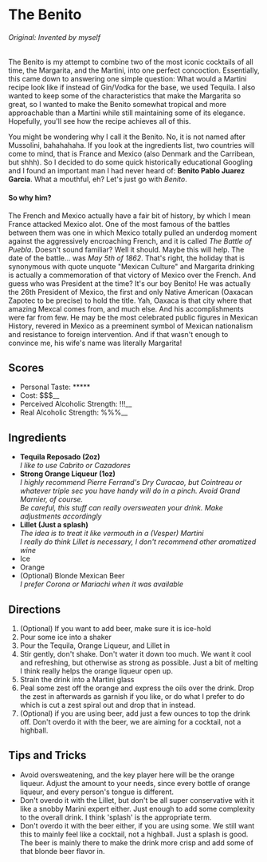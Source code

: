 # The Benito

###### Original: Invented by myself

The Benito is my attempt to combine two of the most iconic cocktails of all
time, the Margarita, and the Martini, into one perfect concoction. Essentially, 
this came down to answering one simple question: What would a Martini recipe 
look like if instead of Gin/Vodka for the base, we used Tequila. I also wanted
to keep some of the characteristics that make the Margarita so great, so I 
wanted to make the Benito somewhat tropical and more approachable than a Martini
while still maintaining some of its elegance. Hopefully, you'll see how the 
recipe achieves all of this. 

You might be wondering why I call it the Benito. 
No, it is not named after Mussolini, bahahahaha.
If you look at the ingredients list, two countries will come to mind, that
is France and Mexico (also Denmark and the Carribean, but shhh). So I decided to
do some quick historically educational Googling and I found an important man I 
had never heard of: **Benito Pablo Juarez Garcia**. What a mouthful, eh? Let's 
just go with *Benito*. 

#### So why him?

The French and Mexico actually have a fair bit of history, by which I mean 
France attacked Mexico alot. One of the most famous of the battles between them
was one in which Mexico totally pulled an underdog moment against the
aggressively encroaching French, and it is called *The Battle of Puebla*. 
Doesn't sound familiar? Well it should. Maybe this will help. The date of the 
battle... was *May 5th of 1862*. That's right, the holiday that is synonymous 
with quote unquote "Mexican Culture" and Margarita drinking is actually a 
commemoration of that victory of Mexico over the French. And guess who was 
President at the time? It's our boy Benito! He was actually the 26th President 
of Mexico, the first and only Native American (Oaxacan Zapotec to be precise) to
hold the title. Yah, Oaxaca is that city where that amazing Mexcal comes from, 
and much else. And his accomplishments were far from few. He may be the most 
celebrated public figures in Mexican History, revered in Mexico as a preeminent 
symbol of Mexican nationalism and resistance to foreign intervention. And if 
that wasn't enough to convince me, his wife's name was literally Margarita!

## Scores
- Personal Taste: *****
- Cost: $$$__
- Perceived Alcoholic Strength: !!!__
- Real Alcoholic Strength: %%%__

## Ingredients
- **Tequila Reposado (2oz)**  
*I like to use Cabrito or Cazadores*
- **Strong Orange Liqueur (1oz)**   
*I highly recommend Pierre Ferrand's Dry Curacao, but Cointreau or whatever 
triple sec you have handy will do in a pinch. Avoid Grand Marnier, of course.*  
*Be careful, this stuff can really oversweaten your drink. Make adjustments
accordingly*  
- **Lillet (Just a splash)**  
*The idea is to treat it like vermouth in a (Vesper) Martini*  
*I really do think Lillet is necessary, I don't recommend other aromatized wine*
- Ice 
- Orange
- (Optional) Blonde Mexican Beer  
*I prefer Corona or Mariachi when it was available*

## Directions
1. (Optional) If you want to add beer, make sure it is ice-hold
2. Pour some ice into a shaker
3. Pour the Tequila, Orange Liqueur, and Lillet in
4. Stir gently, don't shake. Don't water it down too much. We want it cool and 
refreshing, but otherwise as strong as possible. Just a bit of melting I think
really helps the orange liqueur open up.
5. Strain the drink into a Martini glass
6. Peal some zest off the orange and express the oils over the drink. Drop the 
zest in afterwards as garnish if you like, or do what I prefer to do which is 
cut a zest spiral out and drop that in instead.
7. (Optional) if you are using beer, add just a few ounces to top the drink off.
Don't overdo it with the beer, we are aiming for a cocktail, not a highball. 

## Tips and Tricks
- Avoid oversweatening, and the key player here will be the orange liqueur. 
Adjust the amount to your needs, since every bottle of orange liqueur, and 
every person's tongue is different.
- Don't overdo it with the Lillet, but don't be all super conservative with it
like a snobby Marini expert either. Just enough to add some complexity to the 
overall drink. I think 'splash' is the appropriate term.
- Don't overdo it with the beer either, if you are using some. We still want
this to mainly feel like a cocktail, not a highball. Just a splash is good. The
beer is mainly there to make the drink more crisp and add some of that blonde
beer flavor in.

